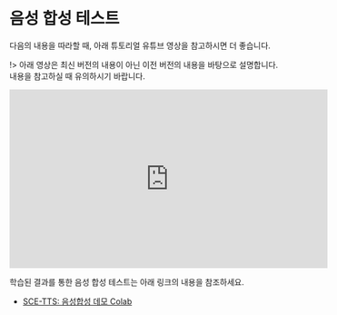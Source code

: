 # 음성 합성 테스트

다음의 내용을 따라할 때, 아래 튜토리얼 유튜브 영상을 참고하시면 더 좋습니다.

!> 아래 영상은 최신 버전의 내용이 아닌 이전 버전의 내용을 바탕으로 설명합니다.  
내용을 참고하실 때 유의하시기 바랍니다.

<div class="video-container">
    <iframe width="560" height="315" src="https://www.youtube.com/embed/8drznWgqwfc" frameborder="0" allow="accelerometer; autoplay; encrypted-media; gyroscope; picture-in-picture" allowfullscreen></iframe>
</div>

학습된 결과를 통한 음성 합성 테스트는 아래 링크의 내용을 참조하세요.

- [SCE-TTS: 음성합성 데모 Colab](https://colab.research.google.com/drive/1YkxjzBz3V4eXoAaEgcFNEUg8ZyWV40x9)
